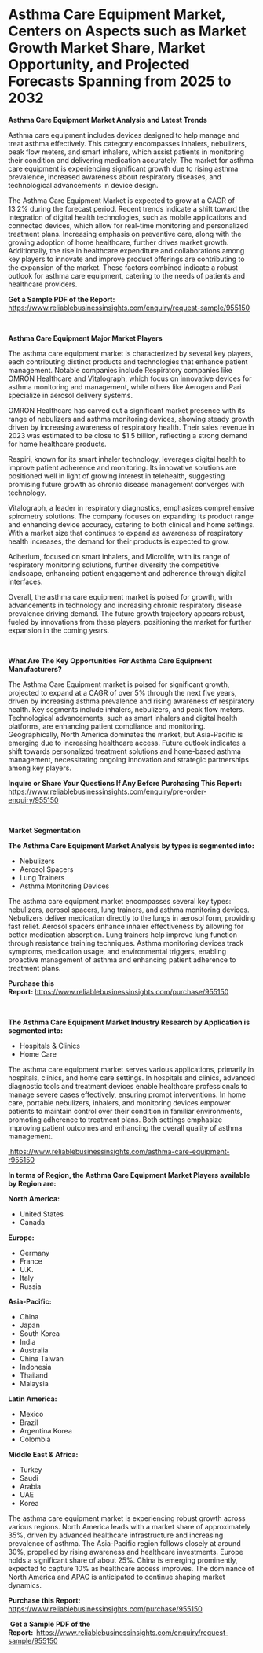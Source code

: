 <p><h1>Asthma Care Equipment Market, Centers on Aspects such as Market Growth Market Share, Market Opportunity, and Projected Forecasts Spanning from 2025 to 2032</h1></p><p><strong>Asthma Care Equipment Market Analysis and Latest Trends</strong></p>
<p><p>Asthma care equipment includes devices designed to help manage and treat asthma effectively. This category encompasses inhalers, nebulizers, peak flow meters, and smart inhalers, which assist patients in monitoring their condition and delivering medication accurately. The market for asthma care equipment is experiencing significant growth due to rising asthma prevalence, increased awareness about respiratory diseases, and technological advancements in device design.</p><p>The Asthma Care Equipment Market is expected to grow at a CAGR of 13.2% during the forecast period. Recent trends indicate a shift toward the integration of digital health technologies, such as mobile applications and connected devices, which allow for real-time monitoring and personalized treatment plans. Increasing emphasis on preventive care, along with the growing adoption of home healthcare, further drives market growth. Additionally, the rise in healthcare expenditure and collaborations among key players to innovate and improve product offerings are contributing to the expansion of the market. These factors combined indicate a robust outlook for asthma care equipment, catering to the needs of patients and healthcare providers.</p></p>
<p><strong>Get a Sample PDF of the Report:&nbsp;</strong> <a href="https://www.reliablebusinessinsights.com/enquiry/request-sample/955150?utm_campaign=3728&utm_medium=2&utm_source=Github&utm_content=ia&utm_term=18042025&utm_id=asthma-care-equipment">https://www.reliablebusinessinsights.com/enquiry/request-sample/955150</a></p>
<p>&nbsp;</p>
<p><strong>Asthma Care Equipment Major Market Players</strong></p>
<p><p>The asthma care equipment market is characterized by several key players, each contributing distinct products and technologies that enhance patient management. Notable companies include Respiratory companies like OMRON Healthcare and Vitalograph, which focus on innovative devices for asthma monitoring and management, while others like Aerogen and Pari specialize in aerosol delivery systems.</p><p>OMRON Healthcare has carved out a significant market presence with its range of nebulizers and asthma monitoring devices, showing steady growth driven by increasing awareness of respiratory health. Their sales revenue in 2023 was estimated to be close to $1.5 billion, reflecting a strong demand for home healthcare products.</p><p>Respiri, known for its smart inhaler technology, leverages digital health to improve patient adherence and monitoring. Its innovative solutions are positioned well in light of growing interest in telehealth, suggesting promising future growth as chronic disease management converges with technology.</p><p>Vitalograph, a leader in respiratory diagnostics, emphasizes comprehensive spirometry solutions. The company focuses on expanding its product range and enhancing device accuracy, catering to both clinical and home settings. With a market size that continues to expand as awareness of respiratory health increases, the demand for their products is expected to grow.</p><p>Adherium, focused on smart inhalers, and Microlife, with its range of respiratory monitoring solutions, further diversify the competitive landscape, enhancing patient engagement and adherence through digital interfaces.</p><p>Overall, the asthma care equipment market is poised for growth, with advancements in technology and increasing chronic respiratory disease prevalence driving demand. The future growth trajectory appears robust, fueled by innovations from these players, positioning the market for further expansion in the coming years.</p></p>
<p>&nbsp;</p>
<p><strong>What Are The Key Opportunities For Asthma Care Equipment Manufacturers?</strong></p>
<p><p>The Asthma Care Equipment market is poised for significant growth, projected to expand at a CAGR of over 5% through the next five years, driven by increasing asthma prevalence and rising awareness of respiratory health. Key segments include inhalers, nebulizers, and peak flow meters. Technological advancements, such as smart inhalers and digital health platforms, are enhancing patient compliance and monitoring. Geographically, North America dominates the market, but Asia-Pacific is emerging due to increasing healthcare access. Future outlook indicates a shift towards personalized treatment solutions and home-based asthma management, necessitating ongoing innovation and strategic partnerships among key players.</p></p>
<p><strong>Inquire or Share Your Questions If Any Before Purchasing This Report:</strong> <a href="https://www.reliablebusinessinsights.com/enquiry/pre-order-enquiry/955150?utm_campaign=3728&utm_medium=2&utm_source=Github&utm_content=ia&utm_term=18042025&utm_id=asthma-care-equipment">https://www.reliablebusinessinsights.com/enquiry/pre-order-enquiry/955150</a></p>
<p>&nbsp;</p>
<p><strong>Market Segmentation</strong></p>
<p><strong>The Asthma Care Equipment Market Analysis by types is segmented into:</strong></p>
<p><ul><li>Nebulizers</li><li>Aerosol Spacers</li><li>Lung Trainers</li><li>Asthma Monitoring Devices</li></ul></p>
<p><p>The asthma care equipment market encompasses several key types: nebulizers, aerosol spacers, lung trainers, and asthma monitoring devices. Nebulizers deliver medication directly to the lungs in aerosol form, providing fast relief. Aerosol spacers enhance inhaler effectiveness by allowing for better medication absorption. Lung trainers help improve lung function through resistance training techniques. Asthma monitoring devices track symptoms, medication usage, and environmental triggers, enabling proactive management of asthma and enhancing patient adherence to treatment plans.</p></p>
<p><strong>Purchase this Report:&nbsp;</strong><a href="https://www.reliablebusinessinsights.com/purchase/955150?utm_campaign=3728&utm_medium=2&utm_source=Github&utm_content=ia&utm_term=18042025&utm_id=asthma-care-equipment">https://www.reliablebusinessinsights.com/purchase/955150</a></p>
<p>&nbsp;</p>
<p><strong>The Asthma Care Equipment Market Industry Research by Application is segmented into:</strong></p>
<p><ul><li>Hospitals & Clinics</li><li>Home Care</li></ul></p>
<p><p>The asthma care equipment market serves various applications, primarily in hospitals, clinics, and home care settings. In hospitals and clinics, advanced diagnostic tools and treatment devices enable healthcare professionals to manage severe cases effectively, ensuring prompt interventions. In home care, portable nebulizers, inhalers, and monitoring devices empower patients to maintain control over their condition in familiar environments, promoting adherence to treatment plans. Both settings emphasize improving patient outcomes and enhancing the overall quality of asthma management.</p></p>
<p><a href="https://www.reliablebusinessinsights.com/asthma-care-equipment-r955150?utm_campaign=3728&utm_medium=2&utm_source=Github&utm_content=ia&utm_term=18042025&utm_id=asthma-care-equipment">&nbsp;https://www.reliablebusinessinsights.com/asthma-care-equipment-r955150</a></p>
<p><strong>In terms of Region, the Asthma Care Equipment Market Players available by Region are:</strong></p>
<p>
    <p> <strong> North America: </strong>
        <ul>
            <li>United States</li>
            <li>Canada</li>
        </ul>
        </p> 
    <p> <strong> Europe: </strong>
        <ul>
            <li>Germany</li>
            <li>France</li>
            <li>U.K.</li>
            <li>Italy</li>
            <li>Russia</li>
        </ul>
        </p> 
    <p> <strong> Asia-Pacific: </strong>
        <ul>
            <li>China</li>
            <li>Japan</li>
            <li>South Korea</li>
            <li>India</li>
            <li>Australia</li>
            <li>China Taiwan</li>
            <li>Indonesia</li>
            <li>Thailand</li>
            <li>Malaysia</li>
        </ul>
        </p> 
    <p> <strong> Latin America: </strong>
        <ul>
            <li>Mexico</li>
            <li>Brazil</li>
            <li>Argentina Korea</li>
            <li>Colombia</li>
        </ul>
        </p> 
    <p> <strong> Middle East & Africa: </strong>
        <ul>
            <li>Turkey</li>
            <li>Saudi</li>
            <li>Arabia</li>
            <li>UAE</li>
            <li>Korea</li>
        </ul>
    </p>
    </p>
<p><p>The asthma care equipment market is experiencing robust growth across various regions. North America leads with a market share of approximately 35%, driven by advanced healthcare infrastructure and increasing prevalence of asthma. The Asia-Pacific region follows closely at around 30%, propelled by rising awareness and healthcare investments. Europe holds a significant share of about 25%. China is emerging prominently, expected to capture 10% as healthcare access improves. The dominance of North America and APAC is anticipated to continue shaping market dynamics.</p></p>
<p><strong>Purchase this Report: </strong><a href="https://www.reliablebusinessinsights.com/purchase/955150?utm_campaign=3728&utm_medium=2&utm_source=Github&utm_content=ia&utm_term=18042025&utm_id=asthma-care-equipment">https://www.reliablebusinessinsights.com/purchase/955150</a></p>
<p>&nbsp;<strong>Get a Sample PDF of the Report:&nbsp;&nbsp;</strong><a href="https://www.reliablebusinessinsights.com/enquiry/request-sample/955150?utm_campaign=3728&utm_medium=2&utm_source=Github&utm_content=ia&utm_term=18042025&utm_id=asthma-care-equipment">https://www.reliablebusinessinsights.com/enquiry/request-sample/955150</a></p>
<p><strong></strong></p>
<p><p></p><p></p><p></p></p>